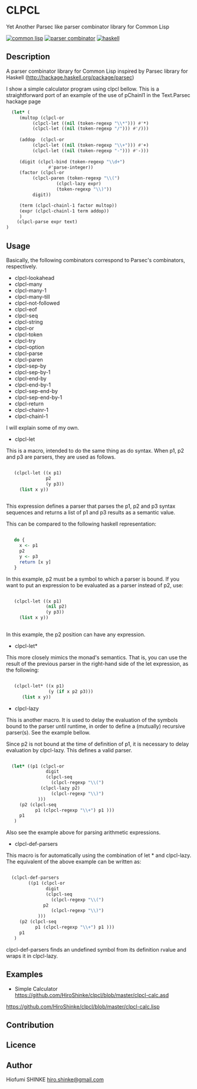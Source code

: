 # CLPCL
Yet Another Parsec like parser combinator library for Common Lisp

[![common lisp][shield-commonLisp]](#)
[![parser combinator][shield-parser]](#)
[![haskell][shield-haskell]](#)

## Description

A parser combinator library for Common Lisp
inspired by Parsec library for Haskell
(http://hackage.haskell.org/package/parsec)

I show a simple calculator program using clpcl bellow.
This is a straightforward port of 
an example of the use of pChainl1 
in the Text.Parsec hackage page

```lisp
  (let* (
	 (multop (clpcl-or
		  (clpcl-let ((nil (token-regexp "\\*"))) #'*)
		  (clpcl-let ((nil (token-regexp "/"))) #'/)))
	 
	 (addop  (clpcl-or
		  (clpcl-let ((nil (token-regexp "\\+"))) #'+)
		  (clpcl-let ((nil (token-regexp "-"))) #'-)))
	 
	 (digit (clpcl-bind (token-regexp "\\d+")
			    #'parse-integer))
	 (factor (clpcl-or
		  (clpcl-paren (token-regexp "\\(")
			       (clpcl-lazy expr)
			       (token-regexp "\\)"))
		  digit))

	 (term (clpcl-chainl-1 factor multop))
	 (expr (clpcl-chainl-1 term addop))
	 )
    (clpcl-parse expr text)
)
```
## Usage

Basically, the following combinators correspond to
Parsec's combinators, respectively.

* clpcl-lookahead
* clpcl-many
* clpcl-many-1	   
* clpcl-many-till
* clpcl-not-followed
* clpcl-eof
* clpcl-seq
* clpcl-string
* clpcl-or
* clpcl-token
* clpcl-try
* clpcl-option
* clpcl-parse
* clpcl-paren
* clpcl-sep-by
* clpcl-sep-by-1
* clpcl-end-by
* clpcl-end-by-1
* clpcl-sep-end-by
* clpcl-sep-end-by-1
* clpcl-return
* clpcl-chainr-1
* clpcl-chainl-1
  
I will explain some of my own.

* clpcl-let

This is a macro, intended to do the same thing as do syntax.
When p1, p2 and p3 are parsers, they are used as follows.

```lisp

   (clpcl-let ((x p1)
               p2
               (y p3))
     (list x y))
     
```

This expression defines a parser that parses the p1, p2 and p3
syntax sequences and returns a list of p1 and p3 results
as a semantic value.

This can be compared to the following haskell representation:

```haskell

   do {
     x <- p1
     p2
     y <- p3
     return [x y]
   }

```
     
In this example, p2 must be a symbol to which a parser is bound.
If you want to put an expression to be evaluated as a parser
instead of p2, use:

```lisp

   (clpcl-let ((x p1)
               (nil p2)
               (y p3))
     (list x y))
     
```
In this example, the p2 position can have any expression.

* clpcl-let*

This more closely mimics the monad's semantics.
That is, you can use the result of the previous parser
in the right-hand side of the let expression,
as the following:

```lisp

   (clpcl-let* ((x p1)
                (y (if x p2 p3)))
      (list x y))
```

* clpcl-lazy

This is another macro.
It is used to delay the evaluation of the symbols bound to
the parser until runtime,
in order to define a (mutually) recursive parser(s).
See the example bellow.

Since p2 is not bound at the time of definition of p1,
it is necessary to delay evaluation by clpcl-lazy.
This defines a valid parser.

```lisp

  (let* ((p1 (clpcl-or
               digit
               (clpcl-seq
                 (clpcl-regexp "\\(")
	         (clpcl-lazy p2)
                 (clpcl-regexp "\\)")
	        )))
	 (p2 (clpcl-seq
	       p1 (clpcl-regexp "\\+") p1 )))
     p1
   )

```

Also see the example above for parsing arithmetic expressions.


* clpcl-def-parsers

This macro is for automatically using the
combination of let * and clpcl-lazy.
The equivalent of the above example can be written as:


```lisp

  (clpcl-def-parsers
　　　　　((p1 (clpcl-or
               digit
               (clpcl-seq
                 (clpcl-regexp "\\(")
	          p2
                 (clpcl-regexp "\\)")
	        )))
	 (p2 (clpcl-seq
	       p1 (clpcl-regexp "\\+") p1 )))
     p1
   )

```

clpcl-def-parsers finds an undefined symbol
from its definition rvalue and wraps it in clpcl-lazy.


## Examples

* Simple Calculator
https://github.com/HiroShinke/clpcl/blob/master/clpcl-calc.asd

https://github.com/HiroShinke/clpcl/blob/master/clpcl-calc.lisp

## Contribution

## Licence

## Author

   Hiofumi SHINKE <hiro.shinke@gmail.com>


[shield-commonLisp]: https://img.shields.io/badge/lang-commonLisp-brightgreen.svg
[shield-parser]: https://img.shields.io/badge/tag-parser_combinator-green.svg
[shield-haskell]: https://img.shields.io/badge/tag-haskell-green.svg
